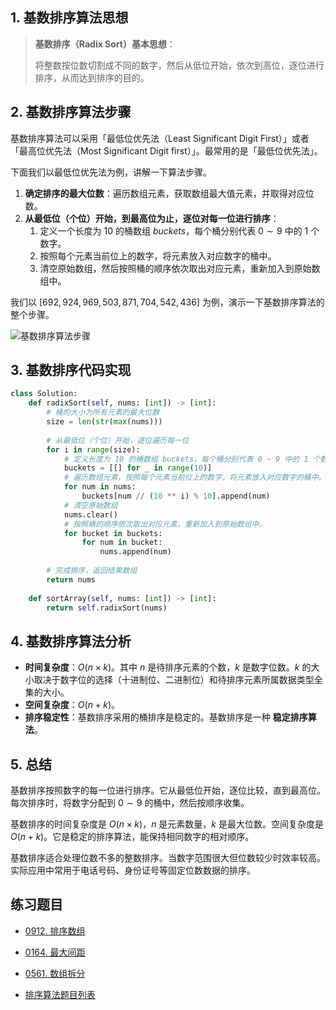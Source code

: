 ## 1. 基数排序算法思想

> **基数排序（Radix Sort）基本思想**：
>
> 将整数按位数切割成不同的数字，然后从低位开始，依次到高位，逐位进行排序，从而达到排序的目的。

## 2. 基数排序算法步骤

基数排序算法可以采用「最低位优先法（Least Significant Digit First）」或者「最高位优先法（Most Significant Digit first）」。最常用的是「最低位优先法」。

下面我们以最低位优先法为例，讲解一下算法步骤。

1. **确定排序的最大位数**：遍历数组元素，获取数组最大值元素，并取得对应位数。
2. **从最低位（个位）开始，到最高位为止，逐位对每一位进行排序**：
   1. 定义一个长度为 $10$ 的桶数组 $buckets$，每个桶分别代表 $0 \sim 9$ 中的 $1$ 个数字。
   2. 按照每个元素当前位上的数字，将元素放入对应数字的桶中。
   3. 清空原始数组，然后按照桶的顺序依次取出对应元素，重新加入到原始数组中。


我们以 $[692, 924, 969, 503, 871, 704, 542, 436]$ 为例，演示一下基数排序算法的整个步骤。

![基数排序算法步骤](https://qcdn.itcharge.cn/images/20230822171758.png)

## 3. 基数排序代码实现

```python
class Solution:
    def radixSort(self, nums: [int]) -> [int]:
        # 桶的大小为所有元素的最大位数
        size = len(str(max(nums)))
        
        # 从最低位（个位）开始，逐位遍历每一位
        for i in range(size):
            # 定义长度为 10 的桶数组 buckets，每个桶分别代表 0 ~ 9 中的 1 个数字。
            buckets = [[] for _ in range(10)]
            # 遍历数组元素，按照每个元素当前位上的数字，将元素放入对应数字的桶中。
            for num in nums:
                buckets[num // (10 ** i) % 10].append(num)
            # 清空原始数组
            nums.clear()
            # 按照桶的顺序依次取出对应元素，重新加入到原始数组中。
            for bucket in buckets:
                for num in bucket:
                    nums.append(num)
                    
        # 完成排序，返回结果数组
        return nums
    
    def sortArray(self, nums: [int]) -> [int]:
        return self.radixSort(nums)
```

## 4. 基数排序算法分析

- **时间复杂度**：$O(n \times k)$。其中 $n$ 是待排序元素的个数，$k$ 是数字位数。$k$ 的大小取决于数字位的选择（十进制位、二进制位）和待排序元素所属数据类型全集的大小。
- **空间复杂度**：$O(n + k)$。
- **排序稳定性**：基数排序采用的桶排序是稳定的。基数排序是一种 **稳定排序算法**。

## 5. 总结

基数排序按照数字的每一位进行排序。它从最低位开始，逐位比较，直到最高位。每次排序时，将数字分配到 $0 \sim 9$ 的桶中，然后按顺序收集。

基数排序的时间复杂度是 $O(n \times k)$，$n$ 是元素数量，$k$ 是最大位数。空间复杂度是 $O(n + k)$。它是稳定的排序算法，能保持相同数字的相对顺序。

基数排序适合处理位数不多的整数排序。当数字范围很大但位数较少时效率较高。实际应用中常用于电话号码、身份证号等固定位数数据的排序。

## 练习题目

- [0912. 排序数组](https://github.com/ITCharge/AlgoNote/tree/main/docs/solutions/0900-0999/sort-an-array.md)
- [0164. 最大间距](https://github.com/ITCharge/AlgoNote/tree/main/docs/solutions/0100-0199/maximum-gap.md)
- [0561. 数组拆分](https://github.com/ITCharge/AlgoNote/tree/main/docs/solutions/0500-0599/array-partition.md)

- [排序算法题目列表](https://github.com/ITCharge/AlgoNote/tree/main/docs/00_preface/00_06_categories_list.md#%E6%8E%92%E5%BA%8F%E7%AE%97%E6%B3%95%E9%A2%98%E7%9B%AE)